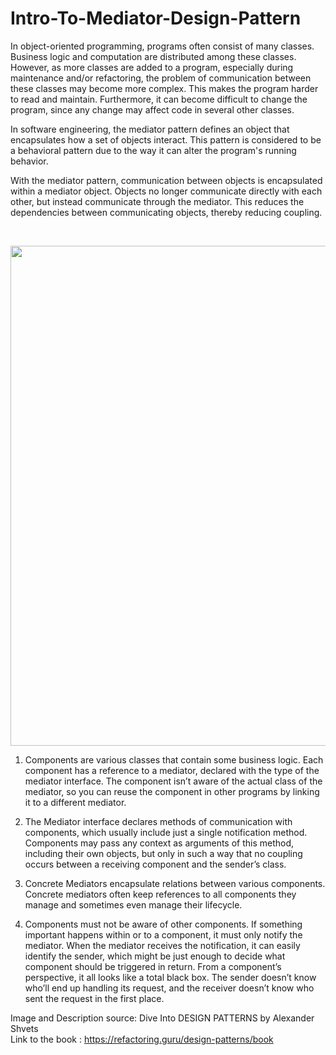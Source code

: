 # Intro-To-Mediator-Design-Pattern
In object-oriented programming, programs often consist of many classes.
Business logic and computation are distributed among these classes.
However, as more classes are added to a program, especially during maintenance and/or refactoring, the problem of communication between these classes may become more complex.
This makes the program harder to read and maintain.
Furthermore, it can become difficult to change the program, since any change may affect code in several other classes.

In software engineering, the mediator pattern defines an object that encapsulates how a set of objects interact.
This pattern is considered to be a behavioral pattern due to the way it can alter the program's running behavior.

With the mediator pattern, communication between objects is encapsulated within a mediator object. Objects no longer communicate directly with each other, but instead communicate through the mediator.
This reduces the dependencies between communicating objects, thereby reducing coupling.

<br/>

<p align="center">
  <img src="https://github.com/user-attachments/assets/92037a1b-840a-4d7d-bff7-7cf2043d11bc" width="800">
</p>


1. Components are various classes that contain some business logic. Each component has a reference to a mediator, declared with the type of the mediator interface. The component isn’t aware of the actual class of the mediator, so you can reuse the component in other programs by linking it to a different mediator.

2. The Mediator interface declares methods of communication with components, which usually include just a single notification method. Components may pass any context as arguments of this method, including their own objects, but only in such a way that no coupling occurs between a receiving component and the sender’s class.

3. Concrete Mediators encapsulate relations between various components. Concrete mediators often keep references to all components they manage and sometimes even manage their lifecycle.

4. Components must not be aware of other components. If something important happens within or to a component, it must only notify the mediator. When the mediator receives the notification, it can easily identify the sender, which might be just enough to decide what component should be triggered in return.
From a component’s perspective, it all looks like a total black box. The sender doesn’t know who’ll end up handling its request, and the receiver doesn’t know who sent the request in the first place.

Image and Description source: Dive Into DESIGN PATTERNS by Alexander Shvets <br/>
Link to the book : https://refactoring.guru/design-patterns/book
